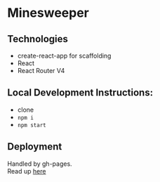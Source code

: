 # Minesweeper

## Technologies
- create-react-app for scaffolding
- React
- React Router V4

## Local Development Instructions:
- clone
- `npm i`
- `npm start`

## Deployment
Handled by gh-pages.  
Read up [here](https://paper.dropbox.com/doc/Deploying-Static-Websites-GH-pages-Surge-AWS-S3-KZShxWHwCFxZzltCgawNn)

